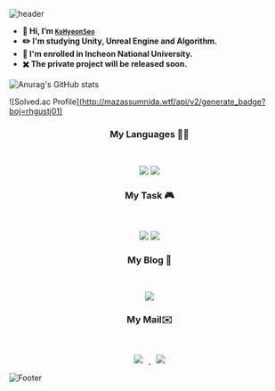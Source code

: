 ![header](https://capsule-render.vercel.app/api?type=waving&color=FFFF64&height=200&section=header&text=👩‍💻Hi!%20I'm%20Hyeonseo!👩‍💻&fontSize=50)
- **👋 Hi, I’m [`KoHyeonSeo`](https://github.com/KoHyeonSeo)**
- **✏️ I'm studying Unity, Unreal Engine and Algorithm.**
- **🏫 I'm enrolled in Incheon National University.**
- **✖️ The private project will be released soon.**

![Anurag's GitHub stats](https://github-readme-stats.vercel.app/api?username=KoHyeonSeo&show_icons=true&theme=radical)

![Solved.ac Profile][(http://mazassumnida.wtf/api/v2/generate_badge?boj=rhgustj01)](https://solved.ac/rhgustj01/)

<h3 align="center"><b> My Languages 👩‍💻 </b></h3>
</br>
<p align="center">
<img src="https://img.shields.io/badge/c++-%2300599C.svg?style=for-the-badge&logo=c%2B%2B&logoColor=white"/>
<img src="https://img.shields.io/badge/c%23-%23239120.svg?style=for-the-badge&logo=c-sharp&logoColor=white"/>
</p>

<h3 align="center"><b> My Task 🎮 </b></h3>
</br>
<p align="center">
<img src="https://img.shields.io/badge/unity-%23000000.svg?style=for-the-badge&logo=unity&logoColor=white"/>
<img src="https://img.shields.io/badge/unrealengine-%23313131.svg?style=for-the-badge&logo=unrealengine&logoColor=white"/>
</p>

<h3 align="center"><b> My Blog 🙂 </b></h3>
</br>
<p align="center">
<a href="https://blog.naver.com/rhgustj01"><img src="https://img.shields.io/badge/-Naver%20blog-brightgreen?style=flat-square&logo=Naver&logoColor=white&link=https://blog.naver.com/rhgustj01"/></a>   

 <h3 align="center"><b> My Mail✉️ </b></h3>
</br>
<p align="center">
<a href=mailto:rhgustj01@naver.com><img src="https://img.shields.io/badge/-Naver-brightgreen?style=flat-square&logo=Naver&logoColor=white&link=mailto:rhgustj01@naver.com"
style="height : auto; margin-left : 10px; margin-right : 10px;"/>
</a>
<a href=mailto:rhgustj310@gmail.com><img src="https://img.shields.io/badge/Gmail-d14836?style=flat-square&logo=Gmail&logoColor=white&link=mailto:rhgustj310@gmail.com"
style="height : auto; margin-left : 10px; margin-right : 10px;"/>
</a>

 ![Footer](https://capsule-render.vercel.app/api?type=waving&color=FFFF64&height=200&section=footer)
